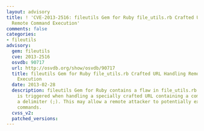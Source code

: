 ```yaml
---
layout: advisory
title: ! 'CVE-2013-2516: fileutils Gem for Ruby file_utils.rb Crafted URL Handling
  Remote Command Execution'
comments: false
categories:
- fileutils
advisory:
  gem: fileutils
  cve: 2013-2516
  osvdb: 90717
  url: http://osvdb.org/show/osvdb/90717
  title: fileutils Gem for Ruby file_utils.rb Crafted URL Handling Remote Command
    Execution
  date: 2013-02-28
  description: fileutils Gem for Ruby contains a flaw in file_utils.rb. The issue
    is triggered when handling a specially crafted URL containing a command after
    a delimiter (;). This may allow a remote attacker to potentially execute arbitrary
    commands.
  cvss_v2: 
  patched_versions: 
---
```

